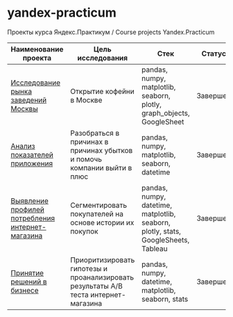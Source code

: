 # yandex-practicum
Проекты курса Яндекс.Практикум / Course projects Yandex.Practicum

| Наименование проекта | Цель исследования | Стек | Статус|
|--------------|-------------------------|------|-------|
|[Исследование рынка заведений Москвы](https://github.com/sol-julia/yandex-practicum/tree/main/Moscow-restaurant-market-research)|Открытие кофейни в Москве|pandas, numpy, matplotlib, seaborn, plotly, graph_objects, GoogleSheet| Завершен|
|[Анализ показателей приложения](https://github.com/sol-julia/yandex-practicum/tree/main/analysis-of-indicators)|Разобраться в причинах в причинах убытков и помочь компании выйти в плюс|pandas, numpy, matplotlib, seaborn, datetime| Завершен|
|[Выявление профилей потребления интернет-магазина](https://github.com/sol-julia/yandex-practicum/tree/main/categorization-of-online-store-users)|Сегментировать покупателей на основе истории их покупок|pandas, numpy, datetime, matplotlib, seaborn, plotly, stats, GoogleSheets, Tableau| Завершен|
|[Принятие решений в бизнесе](https://github.com/sol-julia/yandex-practicum/tree/main/hypothesis%20prioritization%20and%20AB)|Приоритизировать гипотезы и проанализировать результаты А/В теста интернет-магазина|pandas, numpy, datetime, matplotlib, seaborn, stats| Завершен|

